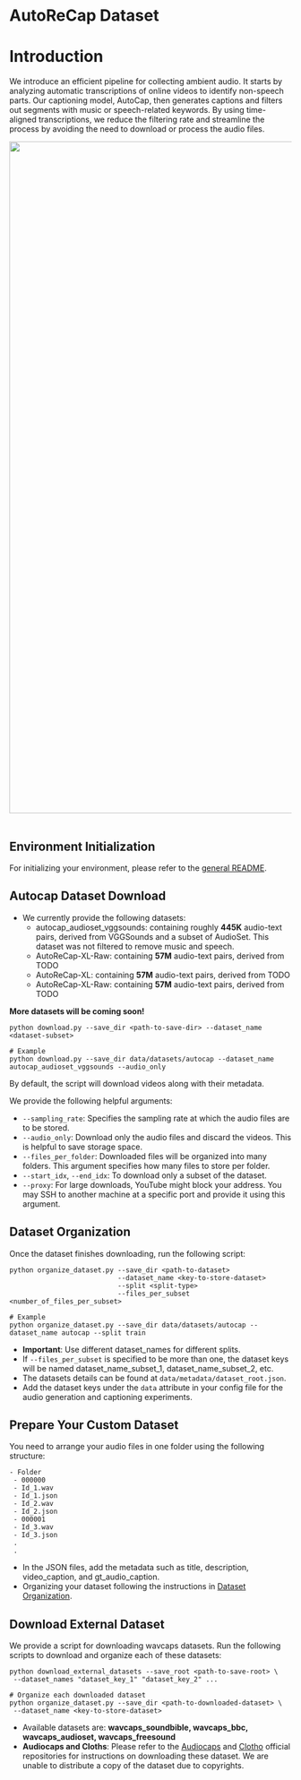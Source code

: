 
# AutoReCap Dataset

# Introduction 
We introduce an efficient pipeline for collecting ambient audio. It starts by analyzing automatic transcriptions of online videos to identify non-speech parts. Our captioning model, AutoCap, then generates captions and filters out segments with music or speech-related keywords. By using time-aligned transcriptions, we reduce the filtering rate and streamline the process by avoiding the need to download or process the audio files.
<br/>

<div align="center">
<img src="../assets/dataset.png" width="1200" />
</div>

<br/>


## Environment Initialization
For initializing your environment, please refer to the [general README](../README.md).

## Autocap Dataset Download
- We currently provide the following datasets:
    * autocap_audioset_vggsounds: containing roughly **445K** audio-text pairs, derived from VGGSounds and a subset of AudioSet. This dataset was not filtered to remove music and speech.
    * AutoReCap-XL-Raw: containing **57M** audio-text pairs, derived from TODO
    * AutoReCap-XL: containing **57M** audio-text pairs, derived from TODO
    * AutoReCap-XL-Raw: containing **57M** audio-text pairs, derived from TODO

**More datasets will be coming soon!**

```shell
python download.py --save_dir <path-to-save-dir> --dataset_name <dataset-subset>

# Example
python download.py --save_dir data/datasets/autocap --dataset_name autocap_audioset_vggsounds --audio_only
```
By default, the script will download videos along with their metadata.

We provide the following helpful arguments:
- `--sampling_rate`: Specifies the sampling rate at which the audio files are to be stored.
- `--audio_only`: Download only the audio files and discard the videos. This is helpful to save storage space.
- `--files_per_folder`: Downloaded files will be organized into many folders. This argument specifies how many files to store per folder.
- `--start_idx`, `--end_idx`: To download only a subset of the dataset.
- `--proxy`: For large downloads, YouTube might block your address. You may SSH to another machine at a specific port and provide it using this argument.

## Dataset Organization
Once the dataset finishes downloading, run the following script:
```shell
python organize_dataset.py --save_dir <path-to-dataset> 
                           --dataset_name <key-to-store-dataset> 
                           --split <split-type> 
                           --files_per_subset <number_of_files_per_subset>

# Example
python organize_dataset.py --save_dir data/datasets/autocap --dataset_name autocap --split train
```
- **Important**: Use different dataset_names for different splits.
- If `--files_per_subset` is specified to be more than one, the dataset keys will be named dataset_name_subset_1, dataset_name_subset_2, etc.
- The datasets details can be found at `data/metadata/dataset_root.json`.
- Add the dataset keys under the `data` attribute in your config file for the audio generation and captioning experiments.

## Prepare Your Custom Dataset
You need to arrange your audio files in one folder using the following structure:
```
- Folder
 - 000000
 - Id_1.wav
 - Id_1.json
 - Id_2.wav
 - Id_2.json
 - 000001
 - Id_3.wav
 - Id_3.json
 .
 .
```
- In the JSON files, add the metadata such as title, description, video_caption, and gt_audio_caption.
- Organizing your dataset following the instructions in [Dataset Organization](#dataset-organization).

## Download External Dataset
We provide a script for downloading wavcaps datasets. Run the following scripts to download and organize each of these datasets:

```shell
python download_external_datasets --save_root <path-to-save-root> \
 --dataset_names "dataset_key_1" "dataset_key_2" ...

# Organize each downloaded dataset
python organize_dataset.py --save_dir <path-to-downloaded-dataset> \
 --dataset_name <key-to-store-dataset> 
```
- Available datasets are: **wavcaps_soundbible, wavcaps_bbc, wavcaps_audioset, wavcaps_freesound**
- **Audiocaps and Cloths**: Please refer to the [Audiocaps](https://github.com/cdjkim/audiocaps) and [Clotho](https://zenodo.org/records/3490684) official repositories for instructions on downloading these dataset. We are unable to distribute a copy of the dataset due to copyrights.
